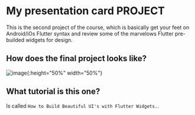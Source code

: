 # My presentation card PROJECT

This is the second project of the course, which is basically get your feet on Android/iOs Flutter syntax and review some
of the marvelows Flutter pre-builded widgets for design.

## How does the final project looks like?

![image](https://github.com/Pyzyryab/FlutterPractices/blob/main/my_presentation_card/images/image.png){:height="50%" width="50%"}

## What tutorial is this one?

Is called `How to Build Beautiful UI's with Flutter Widgets.`.
